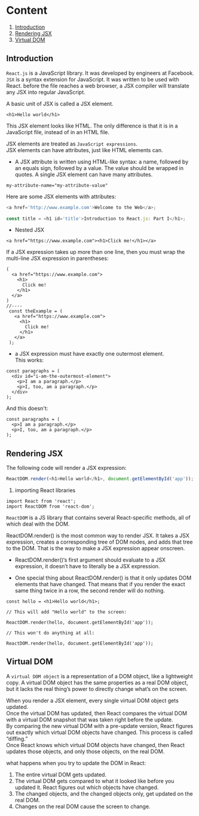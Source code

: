 # Content

1. [Introduction](#Introduction)
2. [Rendering JSX](#Rendering-JSX)
3. [Virtual DOM](#Virtual-DOM)



## Introduction

`React.js` is a JavaScript library. It was developed by engineers at Facebook.  
`JSX` is a syntax extension for JavaScript. It was written to be used with React. before the file reaches a web browser, a JSX compiler will translate any JSX into regular JavaScript.  

A basic unit of JSX is called a JSX element.  
```
<h1>Hello world</h1>
```
This JSX element looks like HTML. The only difference is that it is in a JavaScript file, instead of in an HTML file.

JSX elements are treated as `JavaScript expressions`.  
JSX elements can have attributes, just like HTML elements can.

* A JSX attribute is written using HTML-like syntax: a name, followed by an equals sign, followed by a value. The value should be wrapped in quotes. A single JSX element can have many attributes.
```
my-attribute-name="my-attribute-value"
```
Here are some JSX elements with attributes:
```js
<a href='http://www.example.com'>Welcome to the Web</a>;
 
const title = <h1 id='title'>Introduction to React.js: Part I</h1>; 
```
* Nested JSX
```
<a href="https://www.example.com"><h1>Click me!</h1></a>
```
If a JSX expression takes up more than one line, then you must wrap the multi-line JSX expression in parentheses:
```
(
  <a href="https://www.example.com">
    <h1>
      Click me!
    </h1>
  </a>
)
//----
 const theExample = (
   <a href="https://www.example.com">
     <h1>
       Click me!
     </h1>
   </a>
 );
```
* a JSX expression must have exactly one outermost element.  
This works:
```
const paragraphs = (
  <div id="i-am-the-outermost-element">
    <p>I am a paragraph.</p>
    <p>I, too, am a paragraph.</p>
  </div>
);
```
And this doesn't:
```
const paragraphs = (
  <p>I am a paragraph.</p> 
  <p>I, too, am a paragraph.</p>
);
```

## Rendering JSX

The following code will render a JSX expression:
```js
ReactDOM.render(<h1>Hello world</h1>, document.getElementById('app'));
```

1. importing React libraries
```
import React from 'react';
import ReactDOM from 'react-dom';
```
`ReactDOM` is a JS library that contains several React-specific methods, all of which deal with the DOM.

ReactDOM.render() is the most common way to render JSX. It takes a JSX expression, creates a corresponding tree of DOM nodes, and adds that tree to the DOM. That is the way to make a JSX expression appear onscreen.

* ReactDOM.render()‘s first argument should evaluate to a JSX expression, it doesn’t have to literally be a JSX expression.

* One special thing about ReactDOM.render() is that it only updates DOM elements that have changed. That means that if you render the exact same thing twice in a row, the second render will do nothing.
```
const hello = <h1>Hello world</h1>;
 
// This will add "Hello world" to the screen:
 
ReactDOM.render(hello, document.getElementById('app'));
 
// This won't do anything at all:
 
ReactDOM.render(hello, document.getElementById('app'));
```

## Virtual DOM

A `virtual DOM object` is a representation of a DOM object, like a lightweight copy. A virtual DOM object has the same properties as a real DOM object, but it lacks the real thing’s power to directly change what’s on the screen.

When you render a JSX element, every single virtual DOM object gets updated.  
Once the virtual DOM has updated, then React compares the virtual DOM with a virtual DOM snapshot that was taken right before the update.  
By comparing the new virtual DOM with a pre-update version, React figures out exactly which virtual DOM objects have changed. This process is called “diffing.”  
Once React knows which virtual DOM objects have changed, then React updates those objects, and only those objects, on the real DOM.  

what happens when you try to update the DOM in React:

1. The entire virtual DOM gets updated.  
2. The virtual DOM gets compared to what it looked like before you updated it. React figures out which objects have changed.  
3. The changed objects, and the changed objects only, get updated on the real DOM.  
4. Changes on the real DOM cause the screen to change.  

